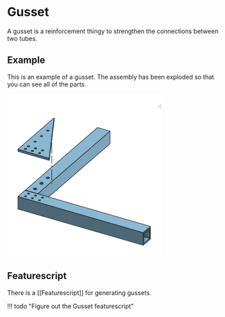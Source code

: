 # Gusset

A gusset is a reinforcement thingy to strengthen the connections between two tubes.

## Example

This is an example of a gusset. The assembly has been exploded so that you can see all of the parts.

![](../assets/images/gusset.png)

## Featurescript

There is a [[Featurescript]] for generating gussets.

!!! todo "Figure out the Gusset featurescript"